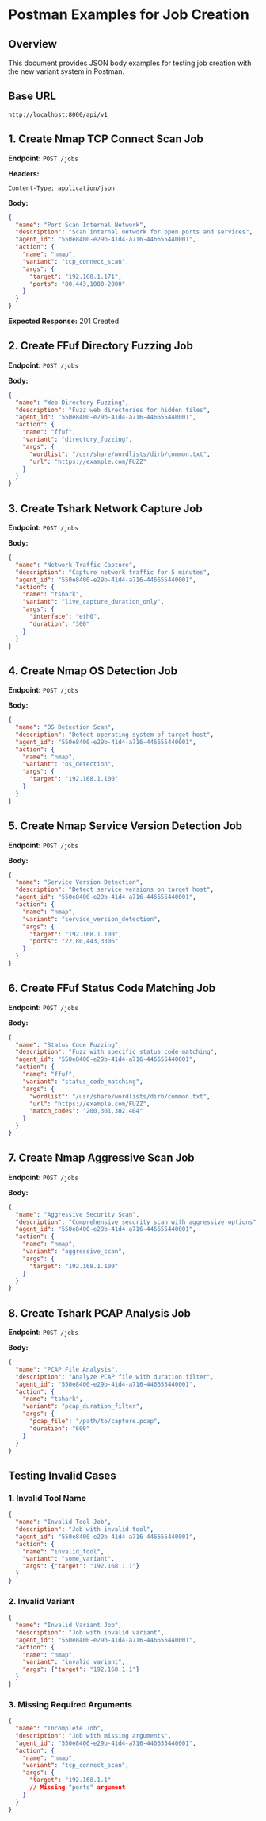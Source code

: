 # Postman Examples for Job Creation

## Overview
This document provides JSON body examples for testing job creation with the new variant system in Postman.

## Base URL
```
http://localhost:8000/api/v1
```

## 1. Create Nmap TCP Connect Scan Job

**Endpoint:** `POST /jobs`

**Headers:**
```
Content-Type: application/json
```

**Body:**
```json
{
  "name": "Port Scan Internal Network",
  "description": "Scan internal network for open ports and services",
  "agent_id": "550e8400-e29b-41d4-a716-446655440001",
  "action": {
    "name": "nmap",
    "variant": "tcp_connect_scan",
    "args": {
      "target": "192.168.1.171",
      "ports": "80,443,1000-2000"
    }
  }
}
```

**Expected Response:** 201 Created

## 2. Create FFuf Directory Fuzzing Job

**Endpoint:** `POST /jobs`

**Body:**
```json
{
  "name": "Web Directory Fuzzing",
  "description": "Fuzz web directories for hidden files",
  "agent_id": "550e8400-e29b-41d4-a716-446655440001",
  "action": {
    "name": "ffuf",
    "variant": "directory_fuzzing",
    "args": {
      "wordlist": "/usr/share/wordlists/dirb/common.txt",
      "url": "https://example.com/FUZZ"
    }
  }
}
```

## 3. Create Tshark Network Capture Job

**Endpoint:** `POST /jobs`

**Body:**
```json
{
  "name": "Network Traffic Capture",
  "description": "Capture network traffic for 5 minutes",
  "agent_id": "550e8400-e29b-41d4-a716-446655440001",
  "action": {
    "name": "tshark",
    "variant": "live_capture_duration_only",
    "args": {
      "interface": "eth0",
      "duration": "300"
    }
  }
}
```

## 4. Create Nmap OS Detection Job

**Endpoint:** `POST /jobs`

**Body:**
```json
{
  "name": "OS Detection Scan",
  "description": "Detect operating system of target host",
  "agent_id": "550e8400-e29b-41d4-a716-446655440001",
  "action": {
    "name": "nmap",
    "variant": "os_detection",
    "args": {
      "target": "192.168.1.100"
    }
  }
}
```

## 5. Create Nmap Service Version Detection Job

**Endpoint:** `POST /jobs`

**Body:**
```json
{
  "name": "Service Version Detection",
  "description": "Detect service versions on target host",
  "agent_id": "550e8400-e29b-41d4-a716-446655440001",
  "action": {
    "name": "nmap",
    "variant": "service_version_detection",
    "args": {
      "target": "192.168.1.100",
      "ports": "22,80,443,3306"
    }
  }
}
```

## 6. Create FFuf Status Code Matching Job

**Endpoint:** `POST /jobs`

**Body:**
```json
{
  "name": "Status Code Fuzzing",
  "description": "Fuzz with specific status code matching",
  "agent_id": "550e8400-e29b-41d4-a716-446655440001",
  "action": {
    "name": "ffuf",
    "variant": "status_code_matching",
    "args": {
      "wordlist": "/usr/share/wordlists/dirb/common.txt",
      "url": "https://example.com/FUZZ",
      "match_codes": "200,301,302,404"
    }
  }
}
```

## 7. Create Nmap Aggressive Scan Job

**Endpoint:** `POST /jobs`

**Body:**
```json
{
  "name": "Aggressive Security Scan",
  "description": "Comprehensive security scan with aggressive options",
  "agent_id": "550e8400-e29b-41d4-a716-446655440001",
  "action": {
    "name": "nmap",
    "variant": "aggressive_scan",
    "args": {
      "target": "192.168.1.100"
    }
  }
}
```

## 8. Create Tshark PCAP Analysis Job

**Endpoint:** `POST /jobs`

**Body:**
```json
{
  "name": "PCAP File Analysis",
  "description": "Analyze PCAP file with duration filter",
  "agent_id": "550e8400-e29b-41d4-a716-446655440001",
  "action": {
    "name": "tshark",
    "variant": "pcap_duration_filter",
    "args": {
      "pcap_file": "/path/to/capture.pcap",
      "duration": "600"
    }
  }
}
```

## Testing Invalid Cases

### 1. Invalid Tool Name
```json
{
  "name": "Invalid Tool Job",
  "description": "Job with invalid tool",
  "agent_id": "550e8400-e29b-41d4-a716-446655440001",
  "action": {
    "name": "invalid_tool",
    "variant": "some_variant",
    "args": {"target": "192.168.1.1"}
  }
}
```

### 2. Invalid Variant
```json
{
  "name": "Invalid Variant Job",
  "description": "Job with invalid variant",
  "agent_id": "550e8400-e29b-41d4-a716-446655440001",
  "action": {
    "name": "nmap",
    "variant": "invalid_variant",
    "args": {"target": "192.168.1.1"}
  }
}
```

### 3. Missing Required Arguments
```json
{
  "name": "Incomplete Job",
  "description": "Job with missing arguments",
  "agent_id": "550e8400-e29b-41d4-a716-446655440001",
  "action": {
    "name": "nmap",
    "variant": "tcp_connect_scan",
    "args": {
      "target": "192.168.1.1"
      // Missing "ports" argument
    }
  }
}
```